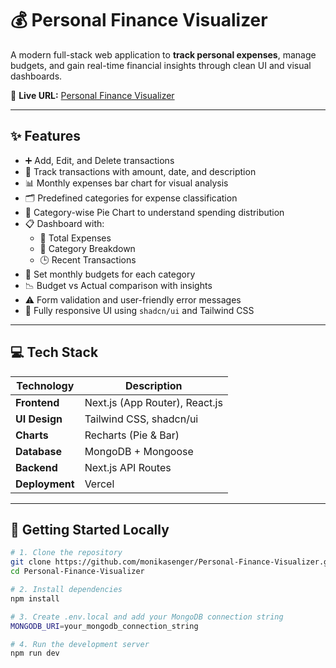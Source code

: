 # 💰 Personal Finance Visualizer

A modern full-stack web application to **track personal expenses**, manage budgets, and gain real-time financial insights through clean UI and visual dashboards.

🚀 **Live URL:** [Personal Finance Visualizer](https://personal-finance-visualizer-roan-sigma.vercel.app/)  

---

## ✨ Features

- ➕ Add, Edit, and Delete transactions
- 📅 Track transactions with amount, date, and description
- 📊 Monthly expenses bar chart for visual analysis
- 🗂️ Predefined categories for expense classification
- 🍕 Category-wise Pie Chart to understand spending distribution
- 📋 Dashboard with:
  - 💸 Total Expenses
  - 📂 Category Breakdown
  - 🕒 Recent Transactions
- 🎯 Set monthly budgets for each category
- 📉 Budget vs Actual comparison with insights
- ⚠️ Form validation and user-friendly error messages
- 📱 Fully responsive UI using `shadcn/ui` and Tailwind CSS

---

## 💻 Tech Stack

| Technology     | Description                      |
|----------------|----------------------------------|
| **Frontend**   | Next.js (App Router), React.js   |
| **UI Design**  | Tailwind CSS, shadcn/ui          |
| **Charts**     | Recharts (Pie & Bar)             |
| **Database**   | MongoDB + Mongoose               |
| **Backend**    | Next.js API Routes               |
| **Deployment** | Vercel                           |

---

## 🚀 Getting Started Locally

```bash
# 1. Clone the repository
git clone https://github.com/monikasenger/Personal-Finance-Visualizer.git
cd Personal-Finance-Visualizer

# 2. Install dependencies
npm install

# 3. Create .env.local and add your MongoDB connection string
MONGODB_URI=your_mongodb_connection_string

# 4. Run the development server
npm run dev

